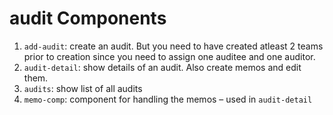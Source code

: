 # audit Components

1. `add-audit`: create an audit. But you need to have created atleast 2 teams prior to creation since you need to assign one auditee and one auditor.
1. `audit-detail`: show details of an audit. Also create memos and edit them.
1. `audits`: show list of all audits
1. `memo-comp`: component for handling the memos – used in `audit-detail`

